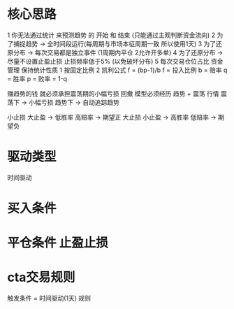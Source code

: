 # 核心思路
1 你无法通过统计 来预测趋势 的 开始 和 结束 (只能通过主观判断资金流向)
2 为了捕捉趋势 -> 全时间段运行(每周期与市场本征周期一致 所以使用1天)
3 为了还原分布 -> 每次交易都是独立事件 (1周期内平仓 2允许开多单)
4 为了还原分布 -> 尽量不设置止盈止损 止损频率低于5% (以免破坏分布)
5 每次交易仓位占比 
资金管理 保持统计性质
1 按固定比例
2 凯利公式 f = (bp-1)/b
f = 投入比例
b = 赔率
q = 胜率
p = 败率 = 1-q

赚趋势的钱 就必须承担震荡期的小幅亏损 回撤
模型必须经历 趋势 + 震荡 行情
震荡下 -> 小幅亏损
趋势下 -> 自动追踪趋势

小止损 大止盈 -> 低胜率 高赔率 -> 期望正
大止损 小止盈 -> 高胜率 低赔率 -> 期望负

# 驱动类型
时间驱动
# 买入条件

# 平仓条件 止盈止损

# cta交易规则
触发条件 = 时间驱动(1天)
规则